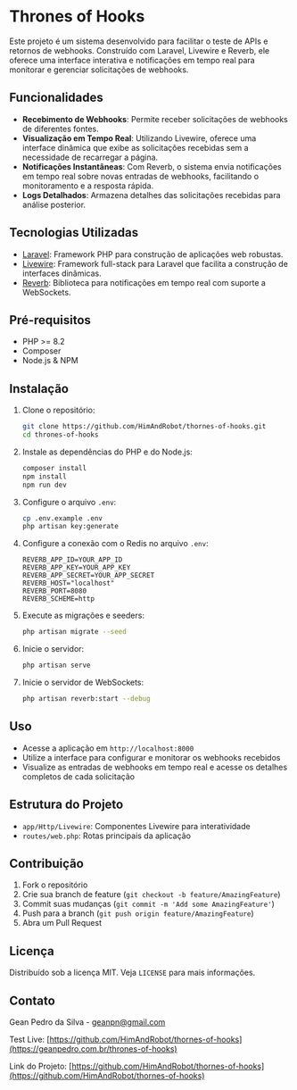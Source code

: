 # Thrones of Hooks

Este projeto é um sistema desenvolvido para facilitar o teste de APIs e retornos de webhooks. Construído com Laravel, Livewire e Reverb, ele oferece uma interface interativa e notificações em tempo real para monitorar e gerenciar solicitações de webhooks.

## Funcionalidades

- **Recebimento de Webhooks**: Permite receber solicitações de webhooks de diferentes fontes.
- **Visualização em Tempo Real**: Utilizando Livewire, oferece uma interface dinâmica que exibe as solicitações recebidas sem a necessidade de recarregar a página.
- **Notificações Instantâneas**: Com Reverb, o sistema envia notificações em tempo real sobre novas entradas de webhooks, facilitando o monitoramento e a resposta rápida.
- **Logs Detalhados**: Armazena detalhes das solicitações recebidas para análise posterior.

## Tecnologias Utilizadas

- [Laravel](https://laravel.com/): Framework PHP para construção de aplicações web robustas.
- [Livewire](https://laravel-livewire.com/): Framework full-stack para Laravel que facilita a construção de interfaces dinâmicas.
- [Reverb](https://reverb.laravel.com/): Biblioteca para notificações em tempo real com suporte a WebSockets.

## Pré-requisitos

- PHP >= 8.2
- Composer
- Node.js & NPM

## Instalação

1. Clone o repositório:
    ```sh
    git clone https://github.com/HimAndRobot/thornes-of-hooks.git
    cd thrones-of-hooks
    ```

2. Instale as dependências do PHP e do Node.js:
    ```sh
    composer install
    npm install
    npm run dev
    ```

3. Configure o arquivo `.env`:
    ```sh
    cp .env.example .env
    php artisan key:generate
    ```

4. Configure a conexão com o Redis no arquivo `.env`:
    ```dotenv
    REVERB_APP_ID=YOUR_APP_ID
    REVERB_APP_KEY=YOUR_APP_KEY
    REVERB_APP_SECRET=YOUR_APP_SECRET
    REVERB_HOST="localhost"
    REVERB_PORT=8080
    REVERB_SCHEME=http
    ```

5. Execute as migrações e seeders:
    ```sh
    php artisan migrate --seed
    ```

6. Inicie o servidor:
    ```sh
    php artisan serve
    ```

7. Inicie o servidor de WebSockets:
    ```sh
    php artisan reverb:start --debug
    ```

## Uso

- Acesse a aplicação em `http://localhost:8000`
- Utilize a interface para configurar e monitorar os webhooks recebidos
- Visualize as entradas de webhooks em tempo real e acesse os detalhes completos de cada solicitação

## Estrutura do Projeto

- `app/Http/Livewire`: Componentes Livewire para interatividade
- `routes/web.php`: Rotas principais da aplicação

## Contribuição

1. Fork o repositório
2. Crie sua branch de feature (`git checkout -b feature/AmazingFeature`)
3. Commit suas mudanças (`git commit -m 'Add some AmazingFeature'`)
4. Push para a branch (`git push origin feature/AmazingFeature`)
5. Abra um Pull Request

## Licença

Distribuído sob a licença MIT. Veja `LICENSE` para mais informações.

## Contato

Gean Pedro da Silva - geanpn@gmail.com

Test Live: [https://github.com/HimAndRobot/thornes-of-hooks](https://geanpedro.com.br/thrones-of-hooks)

Link do Projeto: [https://github.com/HimAndRobot/thornes-of-hooks](https://github.com/HimAndRobot/thornes-of-hooks)
